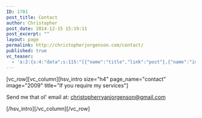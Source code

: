```yaml
---
ID: 1701
post_title: Contact
author: Christopher
post_date: 2014-12-15 15:19:11
post_excerpt: ""
layout: page
permalink: http://christopherjorgenson.com/contact/
published: true
vc_teaser:
  - 'a:2:{s:4:"data";s:115:"[{"name":"title","link":"post"},{"name":"image","image":"featured","link":"none"},{"name":"text","mode":"excerpt"}]";s:7:"bgcolor";s:0:"";}'
---
```

[vc_row][vc_column][hsv_intro size="h4" page_name="contact" image="2009" title="If you require my services"]

Send me that ol' email at: <a href="mailto:christopherryanjorgenson@gmail.com">christopherryanjorgenson@gmail.com</a>

[/hsv_intro][/vc_column][/vc_row]